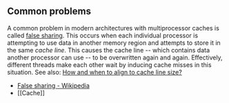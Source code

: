 ## Common problems
A common problem in modern architectures with multiprocessor caches is called [false sharing](http://en.wikipedia.org/wiki/False_sharing). This occurs when each individual processor is attempting to use data in another memory region and attempts to store it in the same _cache line_. This causes the cache line -- which contains data another processor can use -- to be overwritten again and again. Effectively, different threads make each other wait by inducing cache misses in this situation. See also: [How and when to align to cache line size?](https://stackoverflow.com/questions/8469427/how-and-when-to-align-to-cache-line-size)

- [False sharing - Wikipedia](https://en.wikipedia.org/wiki/False_sharing)
- [[Cache]]